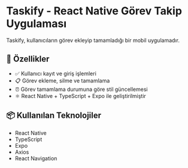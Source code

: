 # Taskify - React Native Görev Takip Uygulaması

Taskify, kullanıcıların görev ekleyip tamamladığı bir mobil uygulamadır.

## 🚀 Özellikler

- ✅ Kullanıcı kayıt ve giriş işlemleri
- 📋 Görev ekleme, silme ve tamamlama
- ⏰ Görev tamamlama durumuna göre stil güncellemesi
- ⚛️ React Native + TypeScript + Expo ile geliştirilmiştir

## 📦 Kullanılan Teknolojiler

- React Native
- TypeScript
- Expo
- Axios 
- React Navigation


